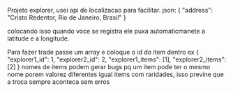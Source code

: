 Projeto explorer, usei api de localizacao para facilitar.
json:
{
    "address": "Cristo Redentor, Rio de Janeiro, Brasil"
}

colocando isso quando voce se registra ele puxa automaticmanete
a latitude e a longitude.




Para fazer trade passe um array e coloque o id do item dentro
ex {
"explorer1_id": 1,
"explorer2_id": 2,
"explorer1_items": [1],
"explorer2_items": [2]
}
nomes de items podem gerar bugs pq um item pode ter o mesmo nome porem valorez diferentes
igual items com raridades, isso previne que a troca sempre aconteca sem erros
